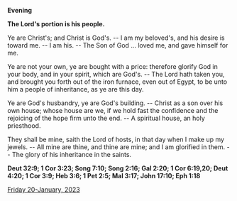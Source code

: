 **Evening**

**The Lord's portion is his people.**
 
Ye are Christ's; and Christ is God's. -- I am my beloved's, and his desire is toward me. -- I am his. -- The Son of God ... loved me, and gave himself for me.
 
Ye are not your own, ye are bought with a price: therefore glorify God in your body, and in your spirit, which are God's. -- The Lord hath taken you, and brought you forth out of the iron furnace, even out of Egypt, to be unto him a people of inheritance, as ye are this day.
 
Ye are God's husbandry, ye are God's building. -- Christ as a son over his own house; whose house are we, if we hold fast the confidence and the rejoicing of the hope firm unto the end. -- A spiritual house, an holy priesthood.
 
They shall be mine, saith the Lord of hosts, in that day when I make up my jewels. -- All mine are thine, and thine are mine; and I am glorified in them. -- The glory of his inheritance in the saints.  

**Deut 32:9; 1 Cor 3:23; Song 7:10; Song 2:16; Gal 2:20; 1 Cor 6:19,20; Deut 4:20; 1 Cor 3:9; Heb 3:6; 1 Pet 2:5; Mal 3:17; John 17:10; Eph 1:18**

[Friday 20-January, 2023](https://t.me/daily_light)
